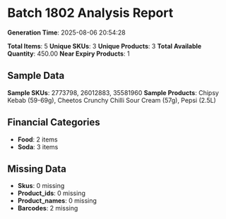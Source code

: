 # Batch 1802 Analysis Report

**Generation Time**: 2025-08-06 20:54:28

**Total Items**: 5
**Unique SKUs**: 3
**Unique Products**: 3
**Total Available Quantity**: 450.00
**Near Expiry Products**: 1

## Sample Data
**Sample SKUs**: 2773798, 26012883, 35581960
**Sample Products**: Chipsy Kebab (59-69g), Cheetos Crunchy Chilli Sour Cream (57g), Pepsi (2.5L)

## Financial Categories
- **Food**: 2 items
- **Soda**: 3 items

## Missing Data
- **Skus**: 0 missing
- **Product_ids**: 0 missing
- **Product_names**: 0 missing
- **Barcodes**: 2 missing
